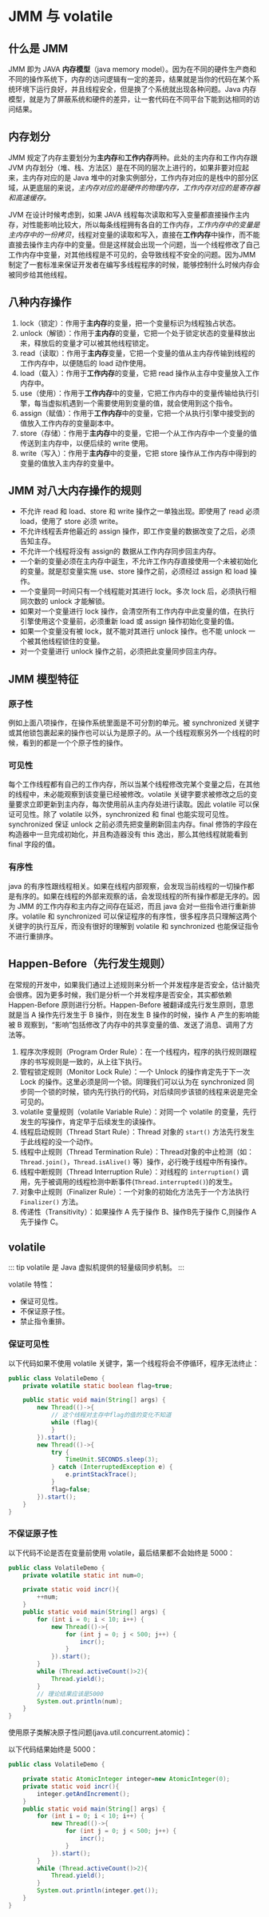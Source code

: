 # JMM 与 volatile

## 什么是 JMM

JMM 即为 JAVA **内存模型**（java memory model）。因为在不同的硬件生产商和不同的操作系统下，内存的访问逻辑有一定的差异，结果就是当你的代码在某个系统环境下运行良好，并且线程安全，但是换了个系统就出现各种问题。Java 内存模型，就是为了屏蔽系统和硬件的差异，让一套代码在不同平台下能到达相同的访问结果。

## 内存划分

JMM 规定了内存主要划分为**主内存**和**工作内存**两种。此处的主内存和工作内存跟 JVM 内存划分（堆、栈、方法区）是在不同的层次上进行的，如果非要对应起来，主内存对应的是 Java 堆中的对象实例部分，工作内存对应的是栈中的部分区域，从更底层的来说，_主内存对应的是硬件的物理内存，工作内存对应的是寄存器和高速缓存。_

JVM 在设计时候考虑到，如果 JAVA 线程每次读取和写入变量都直接操作主内存，对性能影响比较大，所以每条线程拥有各自的工作内存，_工作内存中的变量是主内存中的一份拷贝_，线程对变量的读取和写入，直接在**工作内存**中操作，而不能直接去操作主内存中的变量。但是这样就会出现一个问题，当一个线程修改了自己工作内存中变量，对其他线程是不可见的，会导致线程不安全的问题。因为JMM制定了一套标准来保证开发者在编写多线程程序的时候，能够控制什么时候内存会被同步给其他线程。

## 八种内存操作

1. lock（锁定）：作用于**主内存**的变量，把一个变量标识为线程独占状态。
2. unlock（解锁）：作用于**主内存**的变量，它把一个处于锁定状态的变量释放出来，释放后的变量才可以被其他线程锁定。
3. read（读取）：作用于**主内存**变量，它把一个变量的值从主内存传输到线程的工作内存中，以便随后的 load 动作使用。
4. load（载入）：作用于**工作内存**的变量，它把 read 操作从主存中变量放入工作内存中。
5. use（使用）：作用于**工作内存**中的变量，它把工作内存中的变量传输给执行引擎，每当虚拟机遇到一个需要使用到变量的值，就会使用到这个指令。
6. assign（赋值）：作用于**工作内存**中的变量，它把一个从执行引擎中接受到的值放入工作内存的变量副本中。
7. store（存储）：作用于**主内存**中的变量，它把一个从工作内存中一个变量的值传送到主内存中，以便后续的 write 使用。
8. write（写入）：作用于**主内存**中的变量，它把 store 操作从工作内存中得到的变量的值放入主内存的变量中。

## JMM 对八大内存操作的规则

- 不允许 read 和 load、store 和 write 操作之一单独出现。即使用了 read 必须 load，使用了 store 必须 write。
- 不允许线程丢弃他最近的 assign 操作，即工作变量的数据改变了之后，必须告知主存。
- 不允许一个线程将没有 assign的 数据从工作内存同步回主内存。
- 一个新的变量必须在主内存中诞生，不允许工作内存直接使用一个未被初始化的变量。就是怼变量实施 use、store 操作之前，必须经过 assign 和 load 操作。
- 一个变量同一时间只有一个线程能对其进行 lock。多次 lock 后，必须执行相同次数的 unlock 才能解锁。
- 如果对一个变量进行 lock 操作，会清空所有工作内存中此变量的值，在执行引擎使用这个变量前，必须重新 load 或 assign 操作初始化变量的值。
- 如果一个变量没有被 lock，就不能对其进行 unlock 操作。也不能 unlock 一个被其他线程锁住的变量。
- 对一个变量进行 unlock 操作之前，必须把此变量同步回主内存。

## JMM 模型特征

### 原子性

例如上面八项操作，在操作系统里面是不可分割的单元。被 synchronized 关键字或其他锁包裹起来的操作也可以认为是原子的。从一个线程观察另外一个线程的时候，看到的都是一个个原子性的操作。

### 可见性

每个工作线程都有自己的工作内存，所以当某个线程修改完某个变量之后，在其他的线程中，未必能观察到该变量已经被修改。volatile 关键字要求被修改之后的变量要求立即更新到主内存，每次使用前从主内存处进行读取。因此 volatile 可以保证可见性。除了 volatile 以外，synchronized 和 final 也能实现可见性。synchronized 保证 unlock 之前必须先把变量刷新回主内存。final 修饰的字段在构造器中一旦完成初始化，并且构造器没有 this 逸出，那么其他线程就能看到 final 字段的值。

### 有序性

java 的有序性跟线程相关。如果在线程内部观察，会发现当前线程的一切操作都是有序的。如果在线程的外部来观察的话，会发现线程的所有操作都是无序的。因为 JMM 的工作内存和主内存之间存在延迟，而且 java 会对一些指令进行重新排序。volatile 和 synchronized 可以保证程序的有序性，很多程序员只理解这两个关键字的执行互斥，而没有很好的理解到 volatile 和 synchronized 也能保证指令不进行重排序。

## Happen-Before（先行发生规则）

在常规的开发中，如果我们通过上述规则来分析一个并发程序是否安全，估计脑壳会很疼。因为更多时候，我们是分析一个并发程序是否安全，其实都依赖 Happen-Before 原则进行分析。Happen-Before 被翻译成先行发生原则，意思就是当 A 操作先行发生于 B 操作，则在发生 B 操作的时候，操作 A 产生的影响能被 B 观察到，“影响”包括修改了内存中的共享变量的值、发送了消息、调用了方法等。

1. 程序次序规则（Program Order Rule）：在一个线程内，程序的执行规则跟程序的书写规则是一致的，从上往下执行。
2. 管程锁定规则（Monitor Lock Rule）：一个 Unlock 的操作肯定先于下一次 Lock 的操作。这里必须是同一个锁。同理我们可以认为在 synchronized 同步同一个锁的时候，锁内先行执行的代码，对后续同步该锁的线程来说是完全可见的。
3. volatile 变量规则（volatile Variable Rule）：对同一个 volatile 的变量，先行发生的写操作，肯定早于后续发生的读操作。
4. 线程启动规则（Thread Start Rule）：Thread 对象的 `start()` 方法先行发生于此线程的没一个动作。
5. 线程中止规则（Thread Termination Rule）：Thread对象的中止检测（如：`Thread.join()`，`Thread.isAlive()` 等）操作，必行晚于线程中所有操作。
6. 线程中断规则（Thread Interruption Rule）：对线程的 `interruption()` 调用，先于被调用的线程检测中断事件(`Thread.interrupted()`)的发生。
7. 对象中止规则（Finalizer Rule）：一个对象的初始化方法先于一个方法执行 `Finalizer()` 方法。
8. 传递性（Transitivity）：如果操作 A 先于操作 B、操作B先于操作 C,则操作 A 先于操作 C。

## volatile

::: tip
volatile 是 Java 虚拟机提供的轻量级同步机制。
:::

volatile 特性：

- 保证可见性。
- 不保证原子性。
- 禁止指令重排。

### 保证可见性

以下代码如果不使用 volatile 关键字，第一个线程将会不停循环，程序无法终止：

```java
public class VolatileDemo {
    private volatile static boolean flag=true;

    public static void main(String[] args) {
        new Thread(()->{
            // 这个线程对主存中flag的值的变化不知道
            while (flag){
            }
        }).start();
        new Thread(()->{
            try {
                TimeUnit.SECONDS.sleep(3);
            } catch (InterruptedException e) {
                e.printStackTrace();
            }
            flag=false;
        }).start();
    }
}
```

### 不保证原子性

以下代码不论是否在变量前使用 volatile，最后结果都不会始终是 5000：

```java
public class VolatileDemo {
    private volatile static int num=0;

    private static void incr(){
        ++num;
    }
    public static void main(String[] args) {
        for (int i = 0; i < 10; i++) {
            new Thread(()->{
                for (int j = 0; j < 500; j++) {
                    incr();
                }
            }).start();
        }
        while (Thread.activeCount()>2){
            Thread.yield();
        }
        // 理论结果应该是5000
        System.out.println(num);
    }
}
```

使用原子类解决原子性问题(java.util.concurrent.atomic)：

以下代码结果始终是 5000：

```java
public class VolatileDemo {

    private static AtomicInteger integer=new AtomicInteger(0);
    private static void incr(){
        integer.getAndIncrement();
    }
    public static void main(String[] args) {
        for (int i = 0; i < 10; i++) {
            new Thread(()->{
                for (int j = 0; j < 500; j++) {
                    incr();
                }
            }).start();
        }
        while (Thread.activeCount()>2){
            Thread.yield();
        }
        System.out.println(integer.get());
    }
}
```

